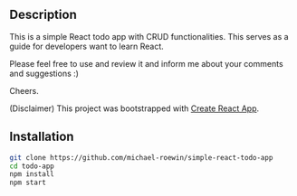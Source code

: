 ## Description
This is a simple React todo app with CRUD functionalities. 
This serves as a guide for developers want to learn React.

Please feel free to use and review it and inform me about your comments and suggestions :)

Cheers.

(Disclaimer) This project was bootstrapped with [Create React App](https://github.com/facebookincubator/create-react-app).

## Installation

  ```sh
  git clone https://github.com/michael-roewin/simple-react-todo-app
  cd todo-app
  npm install
  npm start
  ```